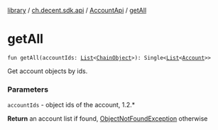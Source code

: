 [library](../../index.md) / [ch.decent.sdk.api](../index.md) / [AccountApi](index.md) / [getAll](./get-all.md)

# getAll

`fun getAll(accountIds: `[`List`](https://kotlinlang.org/api/latest/jvm/stdlib/kotlin.collections/-list/index.html)`<`[`ChainObject`](../../ch.decent.sdk.model/-chain-object/index.md)`>): Single<`[`List`](https://kotlinlang.org/api/latest/jvm/stdlib/kotlin.collections/-list/index.html)`<`[`Account`](../../ch.decent.sdk.model/-account/index.md)`>>`

Get account objects by ids.

### Parameters

`accountIds` - object ids of the account, 1.2.*

**Return**
an account list if found, [ObjectNotFoundException](../../ch.decent.sdk.exception/-object-not-found-exception/index.md) otherwise

